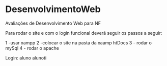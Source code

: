 # DesenvolvimentoWeb
Avaliações de Desenvolvimento Web para NF

Para rodar o site e com o login funcional deverá seguir os passos a seguir:

1 -usar xampp
2 -colocar o site na pasta da xaamp htDocs
3 - rodar o mySql
4 - rodar o apache

Login:
aluno
alunoti
